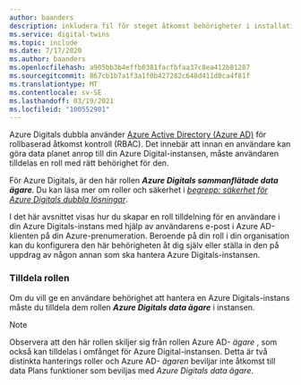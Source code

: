 ```yaml
---
author: baanders
description: inkludera fil för steget åtkomst behörigheter i installations programmet för Azure Digitals
ms.service: digital-twins
ms.topic: include
ms.date: 7/17/2020
ms.author: baanders
ms.openlocfilehash: a905bb3b4effb0381facfbfaa37c8ea412b81287
ms.sourcegitcommit: 867cb1b7a1f3a1f0b427282c648d411d0ca4f81f
ms.translationtype: MT
ms.contentlocale: sv-SE
ms.lasthandoff: 03/19/2021
ms.locfileid: "100552901"
---
```

Azure Digitals dubbla använder [Azure Active Directory (Azure AD)](../articles/active-directory/fundamentals/active-directory-whatis.md) för rollbaserad åtkomst kontroll (RBAC). Det innebär att innan en användare kan göra data planet anrop till din Azure Digital-instansen, måste användaren tilldelas en roll med rätt behörighet för den.

För Azure Digitals, är den här rollen _**Azure Digitals sammanflätade data ägare**_. Du kan läsa mer om roller och säkerhet i [*begrepp: säkerhet för Azure Digitals dubbla lösningar*](../articles/digital-twins/concepts-security.md).

I det här avsnittet visas hur du skapar en roll tilldelning för en användare i din Azure Digitals-instans med hjälp av användarens e-post i Azure AD-klienten på din Azure-prenumeration. Beroende på din roll i din organisation kan du konfigurera den här behörigheten åt dig själv eller ställa in den på uppdrag av någon annan som ska hantera Azure Digitals-instansen.

### <a name="assign-the-role"></a>Tilldela rollen

Om du vill ge en användare behörighet att hantera en Azure Digitals-instans måste du tilldela dem rollen _**Azure Digitals data ägare**_ i instansen.

> [!NOTE]
> Observera att den här rollen skiljer sig från rollen Azure AD- *ägare* , som också kan tilldelas i omfånget för Azure Digital-instansen. Detta är två distinkta hanterings roller och Azure AD- *ägaren* beviljar inte åtkomst till data Plans funktioner som beviljas med *Azure Digitals data ägare*.